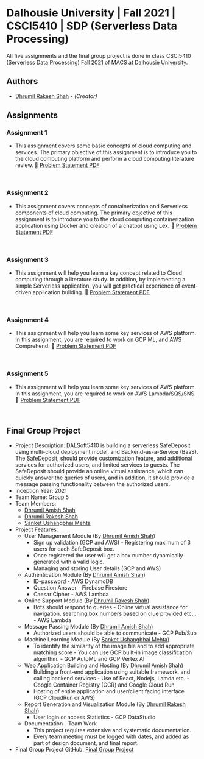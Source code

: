 # Dalhousie University | Fall 2021 | CSCI5410 | SDP (Serverless Data Processing)
All five assignments and the final group project is done in class CSCI5410 (Serverless Data Processing) Fall 2021 of MACS at Dalhousie University.<br/>


## Authors
* [Dhrumil Rakesh Shah](mailto:dh647095@dal.ca) - *(Creator)*

## Assignments

### Assignment 1
* This assignment covers some basic concepts of cloud computing and services. The primary objective of this assignment is to introduce you to the cloud computing platform and perform a cloud computing literature review.
📄 [Problem Statement PDF]()<br/>
<br/>

### Assignment 2
* This assignment covers concepts of containerization and Serverless components of cloud computing. The primary objective of this assignment is to introduce you to the cloud computing containerization application using Docker and creation of a chatbot using Lex.
📄 [Problem Statement PDF]()<br/>
<br/>

### Assignment 3
* This assignment will help you learn a key concept related to Cloud computing through a literature study. In addition, by implementing a simple Serverless application, you will get practical experience of event-driven application building.
📄 [Problem Statement PDF]()<br/>
<br/>

### Assignment 4
* This assignment will help you learn some key services of AWS platform. In this assignment, you are required to work on GCP ML, and AWS Comprehend.
📄 [Problem Statement PDF]()<br/>
<br/>

### Assignment 5
* This assignment will help you learn some key services of AWS platform. In this assignment, you are required to work on AWS Lambda/SQS/SNS.
📄 [Problem Statement PDF]()<br/>
<br/>

## Final Group Project
* Project Description: DALSoft5410 is building a serverless SafeDeposit using multi-cloud deployment model, and Backend-as-a-Service (BaaS). The SafeDeposit, should provide customization feature, and additional services for authorized users, and limited services to guests. The SafeDeposit should provide an online virtual assistance, which can quickly answer the queries of users, and in addition, it should provide a message passing functionality between the authorized users.
* Inception Year: 2021
* Team Name: Group 5
* Team Members:
	* [Dhrumil Amish Shah](mailto:dh416386@dal.ca)
    * [Dhrumil Rakesh Shah](mailto:dh647095@dal.ca)
    * [Sanket Ushangbhai Mehta](mailto:sn630454@dal.ca)
* Project Features:
	* User Management Module (By [Dhrumil Amish Shah](mailto:dh416386@dal.ca))
		* Sign up validation (GCP and AWS) - Registering maximum of 3 users for each SafeDeposit box.
		* Once registered the user will get a box number dynamically generated with a valid logic.
		* Managing and storing User details (GCP and AWS)
	* Authentication Module (By [Dhrumil Amish Shah](mailto:dh416386@dal.ca))
		* ID-password - AWS DynamoDB
		* Question Answer - Firebase Firestore
		* Caesar Cipher - AWS Lambda
	* Online Support Module (By [Dhrumil Rakesh Shah](mailto:dh647095@dal.ca))
		* Bots should respond to queries - Online virtual assistance for navigation, searching box numbers based on clue provided etc... - AWS Lambda
	* Message Passing Module (By [Dhrumil Amish Shah](mailto:dh416386@dal.ca))
		* Authorized users should be able to communicate - GCP Pub/Sub
	* Machine Learning Module (By [Sanket Ushangbhai Mehta](mailto:sn630454@dal.ca))
		* To identify the similarity of the image file and to add appropriate matching score - You can use GCP built-in image classification algorithm. - GCP AutoML and GCP Vertex AI
	* Web Application Building and Hosting (By [Dhrumil Amish Shah](mailto:dh416386@dal.ca))
		* Building a front-end application using suitable framework, and calling backend services - Use of React, Nodejs, Lamda etc. - Google Container Registry (GCR) and Google Cloud Run
		* Hosting of entire application and user/client facing interface (GCP CloudRun or AWS)
	* Report Generation and Visualization Module (By [Dhrumil Rakesh Shah](mailto:dh647095@dal.ca))
		*  User login or access Statistics - GCP DataStudio
	* Documentation - Team Work
		* This project requires extensive and systematic documentation.
		* Every team meeting must be logged with dates, and added as part of design document, and final report. 
* Final Group Project GitHub: [Final Group Project]()
